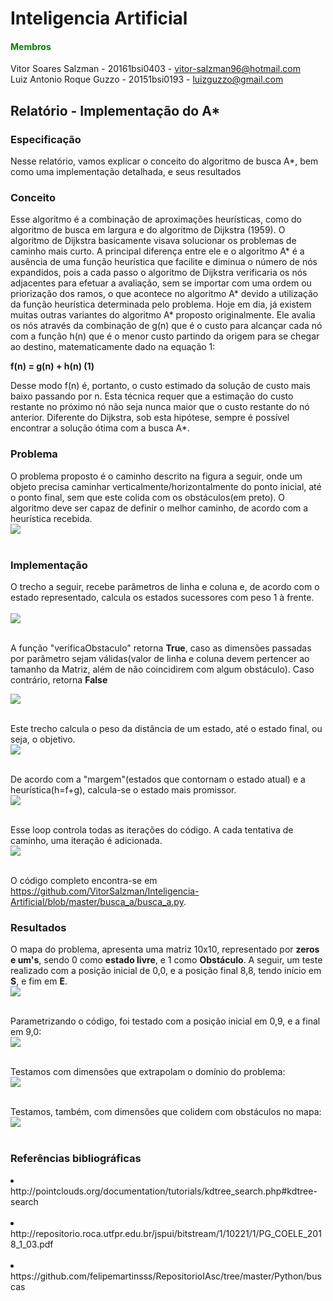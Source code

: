 # Inteligencia Artificial

#### <font color="green"> Membros </font><br>
Vitor Soares Salzman - 20161bsi0403 - vitor-salzman96@hotmail.com<br>
Luiz Antonio Roque Guzzo - 20151bsi0193 - luizguzzo@gmail.com<br>


## Relatório - Implementação do A*<br>

### Especificação<br>
Nesse relatório, vamos explicar o conceito do algoritmo de busca A*, bem como uma implementação detalhada, e seus resultados<br>

### Conceito<br>
Esse algoritmo é a combinação de aproximações heurísticas, como do algoritmo de busca em largura e do algoritmo de Dijkstra (1959). O algoritmo de Dijkstra basicamente visava solucionar os problemas de caminho mais curto.  A principal diferença entre ele e o algoritmo A* é a ausência de uma função heurística que facilite e diminua o número de nós expandidos, pois a cada passo o algoritmo de  Dijkstra verificaria os nós adjacentes para efetuar a avaliação, sem se importar com uma ordem ou priorização dos ramos, o que acontece no algoritmo A* devido a utilização da função heurística determinada pelo problema. Hoje em dia,  já existem muitas outras variantes do algoritmo A* proposto originalmente. Ele avalia os nós através da combinação de g(n) que é o custo para alcançar cada nó com a função h(n) que é o menor custo partindo da origem para se chegar ao destino, matematicamente dado na equação 1:<br>

<b> f(n) = g(n) + h(n) (1) </b><br>

Desse modo f(n) é, portanto, o custo estimado da solução de custo mais baixo passando por n. Esta técnica requer que a estimação do custo restante no próximo nó não seja nunca maior que o custo restante do nó anterior. Diferente do Dijkstra,  sob esta hipótese, sempre é possível encontrar a solução ótima com a busca A*.<br>

### Problema  <br>

O problema proposto é o caminho descrito na figura a seguir, onde um objeto precisa caminhar verticalmente/horizontalmente do ponto inicial, até o ponto final, sem que este colida com os obstáculos(em preto). O algoritmo deve ser capaz de definir o melhor caminho, de acordo com a heurística recebida.<br>
<img src="https://github.com/VitorSalzman/Inteligencia-Artificial/blob/master/busca_a/imagens/ProblemaProposto.PNG"> <br><br>

### Implementação<br>
O trecho a seguir, recebe parâmetros de linha e coluna e, de acordo com o estado representado, calcula os estados sucessores com peso 1 à frente.<br><br>
<img src="https://github.com/VitorSalzman/Inteligencia-Artificial/blob/master/busca_a/imagens/EncontraEstadosSucessores.PNG"> <br><br>

A função "verificaObstaculo" retorna <b>True</b>, caso as dimensões passadas por parâmetro sejam válidas(valor de linha e coluna devem pertencer ao tamanho da Matriz, além de não coincidirem com algum obstáculo). Caso contrário, retorna <b>False</b><br>

<img src="https://github.com/VitorSalzman/Inteligencia-Artificial/blob/master/busca_a/imagens/EncontraEstadosSucessores.PNG"> <br><br>

Este trecho calcula o peso da distância de um estado, até o estado final, ou seja, o objetivo.<br>
<img src="https://github.com/VitorSalzman/Inteligencia-Artificial/blob/master/busca_a/imagens/CalculaDistanciaMeta.png"><br><br>

De acordo com a "margem"(estados que contornam o estado atual) e a heurística(h=f+g), calcula-se o estado mais promissor.<br>
<img src="https://github.com/VitorSalzman/Inteligencia-Artificial/blob/master/busca_a/imagens/EncontraEstadoPromissor.png"><br><br>

Esse loop controla todas as iterações do código. A cada tentativa de caminho, uma iteração é adicionada.<br>
<img src="https://github.com/VitorSalzman/Inteligencia-Artificial/blob/master/busca_a/imagens/Tentativas.png"><br><br>

O código completo encontra-se em https://github.com/VitorSalzman/Inteligencia-Artificial/blob/master/busca_a/busca_a.py. <br>

   

### Resultados<br>
O mapa do problema, apresenta uma matriz 10x10, representado por <b>zeros e um's</b>, sendo 0 como <b>estado livre</b>, e 1 como <b>Obstáculo</b>. A seguir, um teste realizado com a posição inicial de 0,0, e a posição final 8,8, tendo início em <b>S</b>, e fim em <b>E</b>.<br>
<img src="https://github.com/VitorSalzman/Inteligencia-Artificial/blob/master/busca_a/imagens/caminhoPadraoTracejado.png"><br><br>

Parametrizando o código, foi testado com a posição inicial em 0,9, e a final em 9,0:<br>
<img src="https://github.com/VitorSalzman/Inteligencia-Artificial/blob/master/busca_a/imagens/caminhoParametrizadoTracejado.png"><br><br>

Testamos com dimensões que extrapolam o domínio do problema:<br>
<img src="https://github.com/VitorSalzman/Inteligencia-Artificial/blob/master/busca_a/imagens/DimensoesIncorretas.png"><br><br>

Testamos, também, com dimensões que colidem com obstáculos no mapa:<br>
<img src="https://github.com/VitorSalzman/Inteligencia-Artificial/blob/master/busca_a/imagens/Colisao.png"><br><br>

### Referências bibliográficas<br>
<li>http://pointclouds.org/documentation/tutorials/kdtree_search.php#kdtree-search</li><br>
<li>http://repositorio.roca.utfpr.edu.br/jspui/bitstream/1/10221/1/PG_COELE_2018_1_03.pdf</li><br>
<li>https://github.com/felipemartinsss/RepositorioIAsc/tree/master/Python/buscas</li><br>
